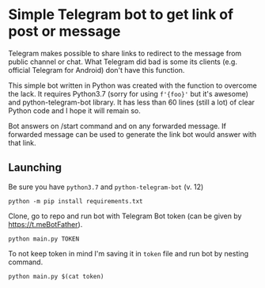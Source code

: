 # Simple Telegram bot to get link of post or message

Telegram makes possible to share links to redirect to the message from public channel or
chat. What Telegram did bad is some its clients (e.g. official Telegram for Android)
don't have this function.

This simple bot written in Python was created with the function to overcome the lack. It
requires Python3.7 (sorry for using `f'{foo}'` but it's awesome) and python-telegram-bot
library. It has less than 60 lines (still a lot) of clear Python code and I hope it will
remain so.

Bot answers on /start command and on any forwarded message. If forwarded message can be
used to generate the link bot would answer with that link.

## Launching

Be sure you have `python3.7` and `python-telegram-bot` (v. 12)

```
python -m pip install requirements.txt
```

Clone, go to repo and run bot with Telegram Bot token (can be given by
https://t.meBotFather).

```
python main.py TOKEN
```

To not keep token in mind I'm saving it in `token` file and run bot by nesting command.

```
python main.py $(cat token)
```


